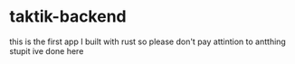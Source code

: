 # taktik-backend

this is the first app I built with rust so please don't pay attintion to antthing stupit ive done here
